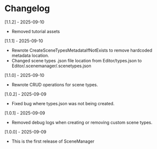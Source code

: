 # Changelog

[1.1.2] - 2025-09-10
- Removed tutorial assets

[1.1.1] - 2025-09-10
- Rewrote CreateSceneTypesMetadataIfNotExists to remove hardcoded metadata location.
- Changed scene types .json file location from Editor/types.json to Editor/.scenemanager/.scenetypes.json

[1.1.0] - 2025-09-10
- Rewrote CRUD operations for scene types.

[1.0.2] - 2025-09-09
- Fixed bug where types.json was not being created.

[1.0.1] - 2025-09-09
- Removed debug logs when creating or removing custom scene types.

[1.0.0] - 2025-09-09
- This is the first release of SceneManager